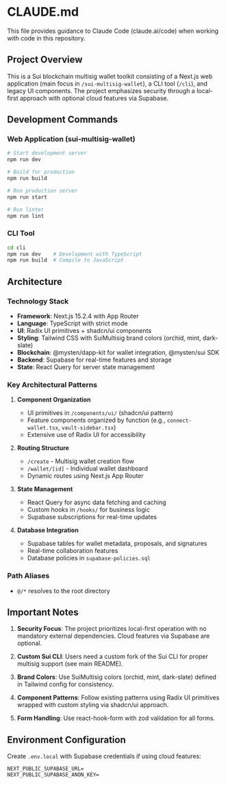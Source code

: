 # CLAUDE.md

This file provides guidance to Claude Code (claude.ai/code) when working with code in this repository.

## Project Overview

This is a Sui blockchain multisig wallet toolkit consisting of a Next.js web application (main focus in `/sui-multisig-wallet`), a CLI tool (`/cli`), and legacy UI components. The project emphasizes security through a local-first approach with optional cloud features via Supabase.

## Development Commands

### Web Application (sui-multisig-wallet)
```bash
# Start development server
npm run dev

# Build for production
npm run build

# Run production server
npm run start

# Run linter
npm run lint
```

### CLI Tool
```bash
cd cli
npm run dev    # Development with TypeScript
npm run build  # Compile to JavaScript
```

## Architecture

### Technology Stack
- **Framework**: Next.js 15.2.4 with App Router
- **Language**: TypeScript with strict mode
- **UI**: Radix UI primitives + shadcn/ui components
- **Styling**: Tailwind CSS with SuiMultisig brand colors (orchid, mint, dark-slate)
- **Blockchain**: @mysten/dapp-kit for wallet integration, @mysten/sui SDK
- **Backend**: Supabase for real-time features and storage
- **State**: React Query for server state management

### Key Architectural Patterns

1. **Component Organization**
   - UI primitives in `/components/ui/` (shadcn/ui pattern)
   - Feature components organized by function (e.g., `connect-wallet.tsx`, `vault-sidebar.tsx`)
   - Extensive use of Radix UI for accessibility

2. **Routing Structure**
   - `/create` - Multisig wallet creation flow
   - `/wallet/[id]` - Individual wallet dashboard
   - Dynamic routes using Next.js App Router

3. **State Management**
   - React Query for async data fetching and caching
   - Custom hooks in `/hooks/` for business logic
   - Supabase subscriptions for real-time updates

4. **Database Integration**
   - Supabase tables for wallet metadata, proposals, and signatures
   - Real-time collaboration features
   - Database policies in `supabase-policies.sql`

### Path Aliases
- `@/*` resolves to the root directory

## Important Notes

1. **Security Focus**: The project prioritizes local-first operation with no mandatory external dependencies. Cloud features via Supabase are optional.

2. **Custom Sui CLI**: Users need a custom fork of the Sui CLI for proper multisig support (see main README).

3. **Brand Colors**: Use SuiMultisig colors (orchid, mint, dark-slate) defined in Tailwind config for consistency.

4. **Component Patterns**: Follow existing patterns using Radix UI primitives wrapped with custom styling via shadcn/ui approach.

5. **Form Handling**: Use react-hook-form with zod validation for all forms.

## Environment Configuration

Create `.env.local` with Supabase credentials if using cloud features:
```
NEXT_PUBLIC_SUPABASE_URL=
NEXT_PUBLIC_SUPABASE_ANON_KEY=
```